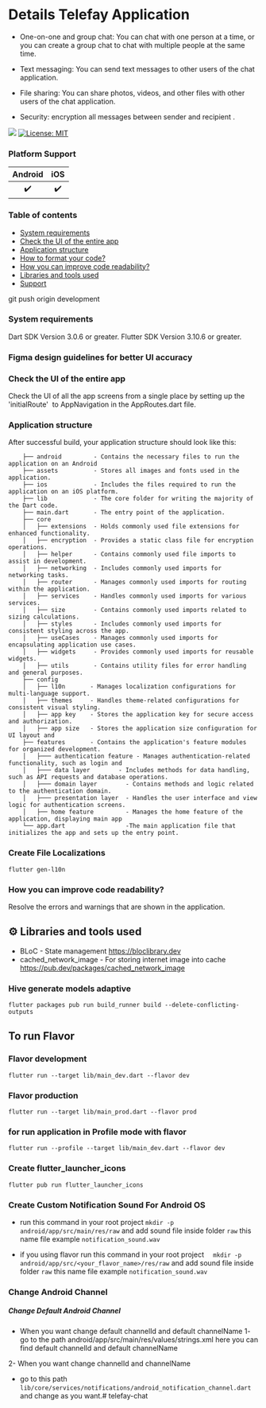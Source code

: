 
# Details Telefay Application
* One-on-one and group chat: You can chat with one person at a time, or you can create a group chat to chat with multiple people at the same time.

* Text messaging: You can send text messages to other users of the chat application.

* File sharing: You can share photos, videos, and other files with other users of the chat application.

* Security: encryption all messages between sender and recipient .

![](https://img.shields.io/badge/build-1.0.0+1-brightgreen)
[![License: MIT](https://img.shields.io/badge/license-MIT-blue.svg)](https://opensource.org/licenses/MIT)

### Platform Support
| Android | iOS |
| :-----: | :-: |
|   ✔️    | ✔️  |
### Table of contents
- [System requirements](#system-requirements)
- [Check the UI of the entire app](#app-navigations)
- [Application structure](#project-structure)
- [How to format your code?](#how-you-can-do-code-formatting)
- [How you can improve code readability?](#how-you-can-improve-the-readability-of-code)
- [Libraries and tools used](#libraries-and-tools-used)
- [Support](#support)

git push origin development
### System requirements

Dart SDK Version 3.0.6 or greater.
Flutter SDK Version 3.10.6 or greater.

### Figma design guidelines for better UI accuracy


### Check the UI of the entire app

Check the UI of all the app screens from a single place by setting up the 'initialRoute'  to AppNavigation in the AppRoutes.dart file.

### Application structure

After successful build, your application structure should look like this:

```
    ├── android         - Contains the necessary files to run the application on an Android 
    ├── assets          - Stores all images and fonts used in the application.
    ├── ios             - Includes the files required to run the application on an iOS platform.
    ├── lib             - The core folder for writing the majority of the Dart code.
    ├── main.dart       - The entry point of the application.
    ├── core
    │   ├── extensions  - Holds commonly used file extensions for enhanced functionality. 
    │   ├── encryption  - Provides a static class file for encryption operations.
    │   ├── helper      - Contains commonly used file imports to assist in development.
    │   ├── networking  - Includes commonly used imports for networking tasks.
    │   ├── router      - Manages commonly used imports for routing within the application.
    │   ├── services    - Handles commonly used imports for various services.
    │   ├── size        - Contains commonly used imports related to sizing calculations.
    │   ├── styles      - Includes commonly used imports for consistent styling across the app.
    │   ├── useCases    - Manages commonly used imports for encapsulating application use cases.
    │   ├── widgets     - Provides commonly used imports for reusable widgets.
    │   ├── utils       - Contains utility files for error handling and general purposes.
    ├── config
    │   ├── l10n       - Manages localization configurations for multi-language support.
    │   ├── themes     - Handles theme-related configurations for consistent visual styling.
    │   ├── app key    - Stores the application key for secure access and authorization.
    │   ├── app size   - Stores the application size configuration for UI layout and 
    ├── features       - Contains the application's feature modules for organized development.
    │   ├─── authentication feature - Manages authentication-related functionality, such as login and 
    │   ├─── data layer        - Includes methods for data handling, such as API requests and database operations. 
    │   ├─── domain layer        - Contains methods and logic related to the authentication domain.
    │   ├─── presentation layer  - Handles the user interface and view logic for authentication screens.
    │   ├── home feature         - Manages the home feature of the application, displaying main app 
    └── app.dart                 -The main application file that initializes the app and sets up the entry point.
```

### Create File Localizations 
```
flutter gen-l10n
```
### How you can improve code readability?

Resolve the errors and warnings that are shown in the application.

## ⚙ Libraries and tools used

- BLoC - State management
https://bloclibrary.dev
- cached_network_image - For storing internet image into cache
https://pub.dev/packages/cached_network_image


### Hive generate models adaptive
```
flutter packages pub run build_runner build --delete-conflicting-outputs
```

## To run Flavor
### Flavor development 
```
flutter run --target lib/main_dev.dart --flavor dev 
```
### Flavor production 
```
flutter run --target lib/main_prod.dart --flavor prod 
```
### for run application in Profile mode with flavor
```
flutter run --profile --target lib/main_dev.dart --flavor dev
```

### Create flutter_launcher_icons
```
flutter pub run flutter_launcher_icons
```

### Create Custom Notification Sound  For Android OS
- run this command in your root project 
```mkdir -p android/app/src/main/res/raw```
and add sound file inside folder ```raw``` 
this name file example ```notification_sound.wav```

- if you using flavor run this command in your root project 
```  mkdir -p android/app/src/<your_flavor_name>/res/raw```
and add sound file inside folder ```raw``` 
this name file example ```notification_sound.wav```

### Change Android Channel
##### Change Default Android Channel
* When you want change default channelId and default channelName 
1- go to the path android/app/src/main/res/values/strings.xml
here you can find default channelId and default channelName

2- When you want change channelId and channelName 
- go to this path ```lib/core/services/notifications/android_notification_channel.dart```
and change as you want.# telefay-chat
